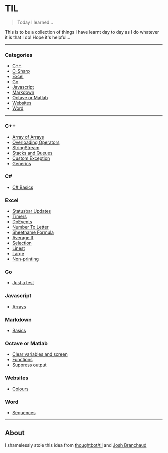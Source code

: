 # TIL

> Today I learned...

This is to be a collection of things I have learnt day to day as I do whatever it is that I do!  Hope it's helpful...

---

### Categories

* [C++](#c)
* [C-Sharp](#c-1)
* [Excel](#excel)
* [Go](#go)
* [Javascript](#javascript)
* [Markdown](#markdown)
* [Octave or Matlab](#octave-or-matlab)
* [Websites](#websites)
* [Word](#word)

---
### C++ ###

- [Array of Arrays](cpp/arrayOfArrays.md)
- [Overloading Operators](cpp/overloadingOperators.md)
- [StringStream](cpp/stringStream.md)
- [Stacks and Queues](cpp/stackAndQueue.md)
- [Custom Exception](cpp/customException.md)
- [Generics](cpp/generics.md)

### C&#35; ##

- [C&#35; Basics](csharp/csharpbasics.md)

### Excel ###

- [Statusbar Updates](excel/statusbar.md)
- [Timers](excel/timers.md)
- [DoEvents](excel/doevents.md)
- [Number To Letter](excel/numberToLetter.md)
- [Sheetname Formula](excel/sheetName.md)
- [Average If](excel/averageif.md)
- [Selection](excel/selection.md)
- [Linest](excel/linest.md)
- [Large](excel/large.md)
- [Non-printing](excel/nonprinting.md)

### Go ###

- [Just a test](go/just_a_test.md)

### Javascript ###

- [Arrays](javascript/arrays.md)

### Markdown ###

- [Basics](markdown/basics.md)

### Octave or Matlab ###

- [Clear variables and screen](octave/clear.md)
- [Functions](octave/functions.md)
- [Suppress output](octave/suppress.md)

### Websites ###

- [Colours](websites/colours.md)

### Word ###

- [Sequences](word/sequences.md)

---

## About ##

I shamelessly stole this idea from
[thoughtbot/til](https://github.com/thoughtbot/til) and
[Josh Branchaud](https://raw.githubusercontent.com/jbranchaud/til)
